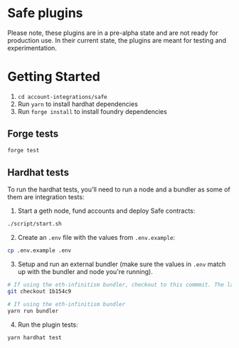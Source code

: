 # Safe plugins

Please note, these plugins are in a pre-alpha state and are not ready for production use. In their current state, the plugins are meant for testing and experimentation.

# Getting Started

1. `cd account-integrations/safe`
2. Run `yarn` to install hardhat dependencies
3. Run `forge install` to install foundry dependencies

## Forge tests

```bash
forge test
```

## Hardhat tests

To run the hardhat tests, you'll need to run a node and a bundler as some of them are integration tests:

1. Start a geth node, fund accounts and deploy Safe contracts:

```bash
./script/start.sh
```

2. Create an `.env` file with the values from `.env.example`:

```bash
cp .env.example .env
```

3. Setup and run an external bundler (make sure the values in `.env` match up with the bundler and node you're running).

```bash
# If using the eth-infinitism bundler, checkout to this commmit. The latest version of the bundler has started breaking the integration tests. This is a previous commit where the integration tests still pass
git checkout 1b154c9
```

```bash
# If using the eth-infinitism bundler
yarn run bundler
```

4. Run the plugin tests:

```bash
yarn hardhat test
```
